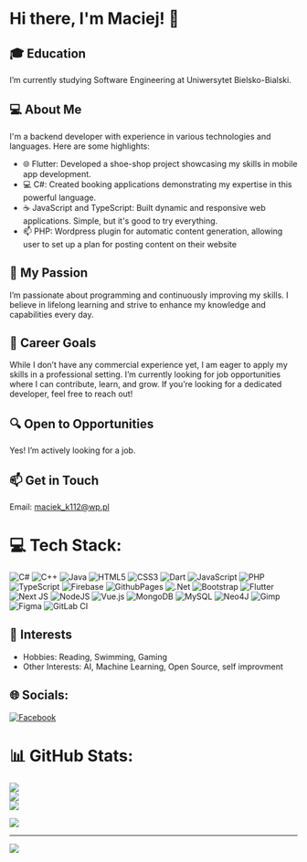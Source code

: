 # Hi there, I'm Maciej! 👋
## 🎓 Education
I’m currently studying Software Engineering at Uniwersytet Bielsko-Bialski.

## 💻 About Me
I'm a backend developer with experience in various technologies and languages. Here are some highlights:

- 🌐 Flutter: Developed a shoe-shop project showcasing my skills in mobile app development.
- 💻 C#: Created booking applications demonstrating my expertise in this powerful language.
- ☕ JavaScript and TypeScript: Built dynamic and responsive web applications. Simple, but it's good to try everything.
- 📫 PHP: Wordpress plugin for automatic content generation, allowing user to set up a plan for posting content on their website
## 🚀 My Passion
I’m passionate about programming and continuously improving my skills. I believe in lifelong learning and strive to enhance my knowledge and capabilities every day.

## 💼 Career Goals
While I don’t have any commercial experience yet, I am eager to apply my skills in a professional setting. I’m currently looking for job opportunities where I can contribute, learn, and grow. If you’re looking for a dedicated developer, feel free to reach out!

## 🔍 Open to Opportunities
Yes! I’m actively looking for a job.

## 📫 Get in Touch
Email: maciek_k112@wp.pl

# 💻 Tech Stack:
![C#](https://img.shields.io/badge/c%23-%23239120.svg?style=for-the-badge&logo=csharp&logoColor=white) ![C++](https://img.shields.io/badge/c++-%2300599C.svg?style=for-the-badge&logo=c%2B%2B&logoColor=white) ![Java](https://img.shields.io/badge/java-%23ED8B00.svg?style=for-the-badge&logo=openjdk&logoColor=white) ![HTML5](https://img.shields.io/badge/html5-%23E34F26.svg?style=for-the-badge&logo=html5&logoColor=white) ![CSS3](https://img.shields.io/badge/css3-%231572B6.svg?style=for-the-badge&logo=css3&logoColor=white) ![Dart](https://img.shields.io/badge/dart-%230175C2.svg?style=for-the-badge&logo=dart&logoColor=white) ![JavaScript](https://img.shields.io/badge/javascript-%23323330.svg?style=for-the-badge&logo=javascript&logoColor=%23F7DF1E) ![PHP](https://img.shields.io/badge/php-%23777BB4.svg?style=for-the-badge&logo=php&logoColor=white) ![TypeScript](https://img.shields.io/badge/typescript-%23007ACC.svg?style=for-the-badge&logo=typescript&logoColor=white) ![Firebase](https://img.shields.io/badge/firebase-%23039BE5.svg?style=for-the-badge&logo=firebase) ![GithubPages](https://img.shields.io/badge/github%20pages-121013?style=for-the-badge&logo=github&logoColor=white) ![.Net](https://img.shields.io/badge/.NET-5C2D91?style=for-the-badge&logo=.net&logoColor=white) ![Bootstrap](https://img.shields.io/badge/bootstrap-%238511FA.svg?style=for-the-badge&logo=bootstrap&logoColor=white) ![Flutter](https://img.shields.io/badge/Flutter-%2302569B.svg?style=for-the-badge&logo=Flutter&logoColor=white) ![Next JS](https://img.shields.io/badge/Next-black?style=for-the-badge&logo=next.js&logoColor=white) ![NodeJS](https://img.shields.io/badge/node.js-6DA55F?style=for-the-badge&logo=node.js&logoColor=white) ![Vue.js](https://img.shields.io/badge/vue.js-%2335495e.svg?style=for-the-badge&logo=vuedotjs&logoColor=%234FC08D) ![MongoDB](https://img.shields.io/badge/MongoDB-%234ea94b.svg?style=for-the-badge&logo=mongodb&logoColor=white) ![MySQL](https://img.shields.io/badge/mysql-4479A1.svg?style=for-the-badge&logo=mysql&logoColor=white) ![Neo4J](https://img.shields.io/badge/Neo4j-008CC1?style=for-the-badge&logo=neo4j&logoColor=white) ![Gimp](https://img.shields.io/badge/Gimp-657D8B?style=for-the-badge&logo=gimp&logoColor=FFFFFF) ![Figma](https://img.shields.io/badge/figma-%23F24E1E.svg?style=for-the-badge&logo=figma&logoColor=white) ![GitLab CI](https://img.shields.io/badge/gitlab%20CI-%23181717.svg?style=for-the-badge&logo=gitlab&logoColor=white)

## 🎨 Interests
- Hobbies: Reading, Swimming, Gaming
- Other Interests: AI, Machine Learning, Open Source, self improvment

## 🌐 Socials:
[![Facebook](https://img.shields.io/badge/Facebook-%231877F2.svg?logo=Facebook&logoColor=white)](https://facebook.com/https://www.facebook.com/profile.php?id=100006635896692&locale=pl_PL) 


# 📊 GitHub Stats:
![](https://github-readme-stats.vercel.app/api?username=Maciasssss&theme=dark&hide_border=false&include_all_commits=false&count_private=false)<br/>
![](https://github-readme-streak-stats.herokuapp.com/?user=Maciasssss&theme=dark&hide_border=false)<br/>
![](https://github-readme-stats.vercel.app/api/top-langs/?username=Maciasssss&theme=dark&hide_border=false&include_all_commits=false&count_private=false&layout=compact)

![](https://quotes-github-readme.vercel.app/api?type=horizontal&theme=radical)

---
[![](https://visitcount.itsvg.in/api?id=Maciasssss&icon=1&color=1)](https://visitcount.itsvg.in)

<!-- Proudly created with GPRM ( https://gprm.itsvg.in ) -->

